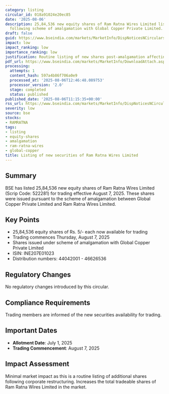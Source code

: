 ```yaml
---
category: listing
circular_id: 018a91024e20ec85
date: '2025-08-06'
description: 25,84,536 new equity shares of Ram Ratna Wires Limited listed for trading
  following scheme of amalgamation with Global Copper Private Limited.
draft: false
guid: https://www.bseindia.com/markets/MarketInfo/DispNoticesNCirculars.aspx?Noticeid={086B52B3-B85E-44DA-9E05-4B6A1D177B99}&noticeno=20250806-23&dt=08/06/2025&icount=23&totcount=29&flag=0
impact: low
impact_ranking: low
importance_ranking: low
justification: Routine listing of new shares post-amalgamation affecting single company
pdf_url: https://www.bseindia.com/markets/MarketInfo/DownloadAttach.aspx?id=20250806-23&attachedId=
processing:
  attempts: 1
  content_hash: 597a4b86f706a0e9
  processed_at: '2025-08-06T12:46:48.089753'
  processor_version: '2.0'
  stage: completed
  status: published
published_date: '2025-08-06T11:15:35+00:00'
rss_url: https://www.bseindia.com/markets/MarketInfo/DispNoticesNCirculars.aspx?Noticeid={086B52B3-B85E-44DA-9E05-4B6A1D177B99}&noticeno=20250806-23&dt=08/06/2025&icount=23&totcount=29&flag=0
severity: low
source: bse
stocks:
- RAMRATNA
tags:
- listing
- equity-shares
- amalgamation
- ram-ratna-wires
- global-copper
title: Listing of new securities of Ram Ratna Wires Limited
---
```


## Summary

BSE has listed 25,84,536 new equity shares of Ram Ratna Wires Limited (Scrip Code: 522281) for trading effective August 7, 2025. These shares were issued pursuant to the scheme of amalgamation between Global Copper Private Limited and Ram Ratna Wires Limited.

## Key Points

- 25,84,536 equity shares of Rs. 5/- each now available for trading
- Trading commences Thursday, August 7, 2025
- Shares issued under scheme of amalgamation with Global Copper Private Limited
- ISIN: INE207E01023
- Distribution numbers: 44042001 - 46626536

## Regulatory Changes

No regulatory changes introduced by this circular.

## Compliance Requirements

Trading members are informed of the new securities availability for trading.

## Important Dates

- **Allotment Date**: July 1, 2025
- **Trading Commencement**: August 7, 2025

## Impact Assessment

Minimal market impact as this is a routine listing of additional shares following corporate restructuring. Increases the total tradeable shares of Ram Ratna Wires Limited in the market.